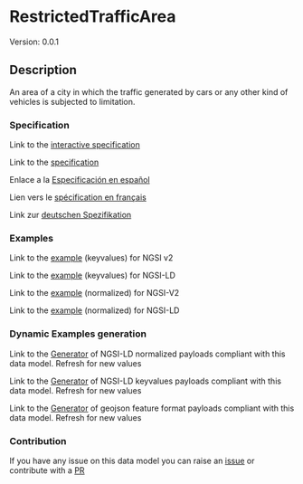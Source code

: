 # RestrictedTrafficArea
Version: 0.0.1

## Description 

An area of a city in which the traffic generated by cars or any other kind of vehicles is subjected to limitation.
### Specification

Link to the [interactive specification](https://swagger.lab.fiware.org/?url=https://raw.githubusercontent.com/smart-data-models/dataModel.Transportation/master/RestrictedTrafficArea/swagger.yaml)

Link to the [specification](https://github.com/smart-data-models/dataModel.Transportation/blob/master/RestrictedTrafficArea/doc/spec.md)

Enlace a la [Especificación en español](https://github.com/smart-data-models/dataModel.Transportation/blob/master/RestrictedTrafficArea/doc/spec_ES.md)

Lien vers le [spécification en français](https://github.com/smart-data-models/dataModel.Transportation/blob/master/RestrictedTrafficArea/doc/spec_FR.md)

Link zur [deutschen Spezifikation](https://github.com/smart-data-models/dataModel.Transportation/blob/master/RestrictedTrafficArea/doc/spec_DE.md)
### Examples

Link to the [example](https://github.com/smart-data-models/dataModel.Transportation/blob/master/RestrictedTrafficArea/examples/example.json) (keyvalues) for NGSI v2

Link to the [example](https://github.com/smart-data-models/dataModel.Transportation/blob/master/RestrictedTrafficArea/examples/example.jsonld) (keyvalues) for NGSI-LD

Link to the [example](https://github.com/smart-data-models/dataModel.Transportation/blob/master/RestrictedTrafficArea/examples/example-normalized.json) (normalized) for NGSI-V2

Link to the [example](https://github.com/smart-data-models/dataModel.Transportation/blob/master/RestrictedTrafficArea/examples/example-normalized.jsonld) (normalized) for NGSI-LD
### Dynamic Examples generation

Link to the [Generator](https://smartdatamodels.org/extra/ngsi-ld_generator.php?schemaUrl=https://raw.githubusercontent.com/smart-data-models/dataModel.Transportation/master/RestrictedTrafficArea/schema.json&email=info@smartdatamodels.org) of NGSI-LD normalized payloads compliant with this data model. Refresh for new values

Link to the [Generator](https://smartdatamodels.org/extra/ngsi-ld_generator_keyvalues.php?schemaUrl=https://raw.githubusercontent.com/smart-data-models/dataModel.Transportation/master/RestrictedTrafficArea/schema.json&email=info@smartdatamodels.org) of NGSI-LD keyvalues payloads compliant with this data model. Refresh for new values

Link to the [Generator](https://smartdatamodels.org/extra/geojson_features_generator_v1.0.php?schemaUrl=https://raw.githubusercontent.com/smart-data-models/dataModel.Transportation/master/RestrictedTrafficArea/schema.json&email=info@smartdatamodels.org) of geojson feature format payloads compliant with this data model. Refresh for new values
### Contribution

 If you have any issue on this data model you can raise an [issue](https://github.com/smart-data-models/dataModel.Transportation/issues)  or contribute with a [PR](https://github.com/smart-data-models/dataModel.Transportation/pulls)
